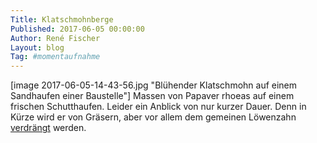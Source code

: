 ```yaml
---
Title: Klatschmohnberge
Published: 2017-06-05 00:00:00
Author: René Fischer
Layout: blog
Tag: #momentaufnahme
---
```

[image 2017-06-05-14-43-56.jpg "Blühender Klatschmohn auf einem Sandhaufen einer Baustelle"]
Massen von Papaver rhoeas auf einem frischen Schutthaufen. Leider ein Anblick von nur kurzer Dauer. Denn in Kürze wird er von Gräsern, aber vor allem dem gemeinen Löwenzahn [verdrängt](https://de.wikipedia.org/wiki/Klatschmohn#Vorkommen) werden.
